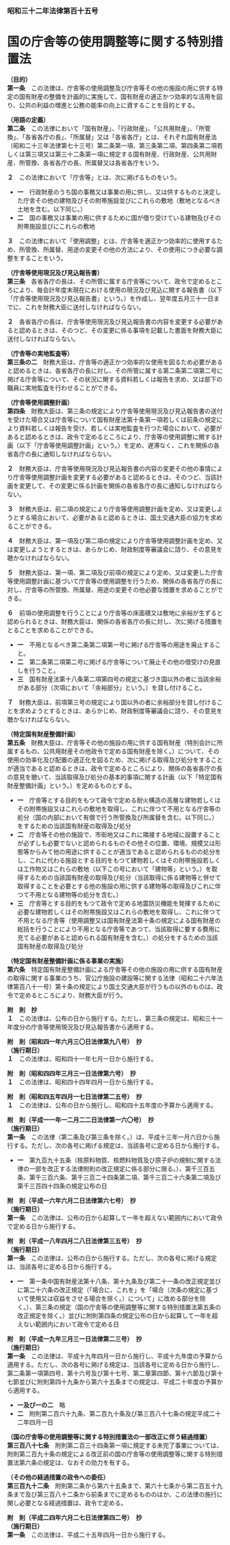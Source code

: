 ### 昭和三十二年法律第百十五号  
# 国の庁舎等の使用調整等に関する特別措置法  
  
**（目的）**  
**第一条**　この法律は、庁舎等の使用調整及び庁舎等その他の施設の用に供する特定の国有財産の整備を計画的に実施して、国有財産の適正かつ効率的な活用を図り、公共の利益の増進と公務の能率の向上に資することを目的とする。  
  
**（用語の定義）**  
**第二条**　この法律において「国有財産」、「行政財産」、「公共用財産」、「所管換」、「各省各庁の長」、「所属替」又は「各省各庁」とは、それぞれ国有財産法（昭和二十三年法律第七十三号）第二条第一項、第三条第二項、第四条第二項若しくは第三項又は第三十二条第一項に規定する国有財産、行政財産、公共用財産、所管換、各省各庁の長、所属替又は各省各庁をいう。  
  
**２**　この法律において「庁舎等」とは、次に掲げるものをいう。  
* **一**　行政財産のうち国の事務又は事業の用に供し、又は供するものと決定した庁舎その他の建物及びその附帯施設並びにこれらの敷地（敷地となるべき土地を含む。以下同じ。）  
* **二**　国の事務又は事業の用に供するために国が借り受けている建物及びその附帯施設並びにこれらの敷地  
  
**３**　この法律において「使用調整」とは、庁舎等を適正かつ効率的に使用するため、所管換、所属替、用途の変更その他の方法により、その使用につき必要な調整をすることをいう。  
  
**（庁舎等使用現況及び見込報告書）**  
**第三条**　各省各庁の長は、その所管に属する庁舎等について、政令で定めるところにより、毎会計年度末現在における使用の現況及び見込に関する報告書（以下「庁舎等使用現況及び見込報告書」という。）を作成し、翌年度五月三十一日までに、これを財務大臣に送付しなければならない。  
  
**２**　各省各庁の長は、庁舎等使用現況及び見込報告書の内容を変更する必要があると認めるときは、そのつど、その変更に係る事項を記載した書面を財務大臣に送付しなければならない。  
  
**（庁舎等の実地監査等）**  
**第三条の二**　財務大臣は、庁舎等の適正かつ効率的な使用を図るため必要があると認めるときは、各省各庁の長に対し、その所管に属する第二条第二項第二号に掲げる庁舎等について、その状況に関する資料若しくは報告を求め、又は部下の職員に実地監査を行わせることができる。  
  
**（庁舎等使用調整計画）**  
**第四条**　財務大臣は、第三条の規定により庁舎等使用現況及び見込報告書の送付を受けた場合又は庁舎等について国有財産法第十条第一項若しくは前条の規定により資料若しくは報告を受け、若しくは実地監査を行つた場合において、必要があると認めるときは、政令で定めるところにより、庁舎等の使用調整に関する計画（以下「庁舎等使用調整計画」という。）を定め、遅滞なく、これを関係の各省各庁の長に通知しなければならない。  
  
**２**　財務大臣は、庁舎等使用現況及び見込報告書の内容の変更その他の事情により庁舎等使用調整計画を変更する必要があると認めるときは、そのつど、当該計画を変更して、その変更に係る計画を関係の各省各庁の長に通知しなければならない。  
  
**３**　財務大臣は、前二項の規定により庁舎等使用調整計画を定め、又は変更しようとする場合において、必要があると認めるときは、国土交通大臣の協力を求めることができる。  
  
**４**　財務大臣は、第一項及び第二項の規定により庁舎等使用調整計画を定め、又は変更しようとするときは、あらかじめ、財政制度等審議会に諮り、その意見を聴かなければならない。  
  
**５**　財務大臣は、第一項、第二項及び前項の規定により定め、又は変更した庁舎等使用調整計画に基づいて庁舎等の使用調整を行うため、関係の各省各庁の長に対し、庁舎等の所管換、所属替、用途の変更その他必要な措置を求めることができる。  
  
**６**　前項の使用調整を行うことにより庁舎等の床面積又は敷地に余裕が生ずると認められるときは、財務大臣は、関係の各省各庁の長に対し、次に掲げる措置をとることを求めることができる。  
* **一**　不用となるべき第二条第二項第一号に掲げる庁舎等の用途を廃止すること。  
* **二**　第二条第二項第二号に掲げる庁舎等について廃止その他の借受けの見直しを行うこと。  
* **三**　国有財産法第十八条第二項第四号の規定に基づき国以外の者に当該余裕がある部分（次項において「余裕部分」という。）を貸し付けること。  
  
**７**　財務大臣は、前項第三号の規定により国以外の者に余裕部分を貸し付けることを求めようとするときは、あらかじめ、財政制度等審議会に諮り、その意見を聴かなければならない。  
  
**（特定国有財産整備計画）**  
**第五条**　財務大臣は、庁舎等その他の施設の用に供する国有財産（特別会計に所属するもの、公共用財産その他政令で定める国有財産を除く。）について、その使用の効率化及び配置の適正化を図るため、次に掲げる取得及び処分をすることが適当であると認めるときは、政令で定めるところにより、関係の各省各庁の長の意見を聴いて、当該取得及び処分の基本的事項に関する計画（以下「特定国有財産整備計画」という。）を定めるものとする。  
* **一**　庁舎等とする目的をもつて政令で定める耐火構造の高層な建物若しくはその附帯施設又はこれらの敷地を取得し、これに伴つて不用となる庁舎等の処分（国の内部において有償で行う所管換及び所属替を含む。以下同じ。）をするための当該国有財産の取得及び処分  
* **二**　庁舎等その他の施設で、市街地又はこれに隣接する地域に設置することが必ずしも必要でないと認められるものその他その位置、環境、規模又は形態等からみて他の用途に供することが適当であると認められるものの処分をし、これに代わる施設とする目的をもつて建物若しくはその附帯施設若しくは工作物又はこれらの敷地（以下この号において「建物等」という。）を取得するための当該国有財産の取得及び処分（当該取得に係る建物等と併せて取得することを必要とする他の施設の用に供する建物等の取得及びこれに伴つて不用となる建物等の処分を含む。）  
* **三**　庁舎等とする目的をもつて政令で定める地震防災機能を発揮するために必要な建物若しくはその附帯施設又はこれらの敷地を取得し、これに伴つて不用となる庁舎等（使用調整又は国有財産法第十条の規定による国有財産の総括を行うことにより不用となる庁舎等であつて、当該取得に要する費用に充てる必要があると認められる国有財産を含む。）の処分をするための当該国有財産の取得及び処分  
  
**（特定国有財産整備計画に係る事業の実施）**  
**第六条**　特定国有財産整備計画による庁舎等その他の施設の用に供する国有財産の取得に関する事業のうち、官公庁施設の建設等に関する法律（昭和二十六年法律第百八十一号）第十条の規定により国土交通大臣が行うもの以外のものは、政令で定めるところにより、財務大臣が行う。  
  
**附　則　抄**  
**１**　この法律は、公布の日から施行する。ただし、第三条の規定は、昭和三十一年度分の庁舎等使用現況及び見込報告書から適用する。  
  
**附　則（昭和四一年六月三〇日法律第九八号）　抄**  
**（施行期日）**  
**１**　この法律は、昭和四十一年七月一日から施行する。  
  
**附　則（昭和四四年三月三一日法律第六号）　抄**  
**１**　この法律は、昭和四十四年四月一日から施行する。  
  
**附　則（昭和四五年四月一七日法律第二五号）　抄**  
**１**　この法律は、公布の日から施行し、昭和四十五年度の予算から適用する。  
  
**附　則（平成一一年一二月二二日法律第一六〇号）　抄**  
**（施行期日）**  
**第一条**　この法律（第二条及び第三条を除く。）は、平成十三年一月六日から施行する。ただし、次の各号に掲げる規定は、当該各号に定める日から施行する。  
* **一**　第九百九十五条（核原料物質、核燃料物質及び原子炉の規制に関する法律の一部を改正する法律附則の改正規定に係る部分に限る。）、第千三百五条、第千三百六条、第千三百二十四条第二項、第千三百二十六条第二項及び第千三百四十四条の規定公布の日  
  
**附　則（平成一六年六月二日法律第六七号）　抄**  
**（施行期日）**  
**第一条**　この法律は、公布の日から起算して一年を超えない範囲内において政令で定める日から施行する。  
  
**附　則（平成一八年四月二八日法律第三五号）　抄**  
**（施行期日）**  
**第一条**　この法律は、公布の日から施行する。ただし、次の各号に掲げる規定は、当該各号に定める日から施行する。  
* **一**　第一条中国有財産法第十八条、第十九条及び第二十一条の改正規定並びに第二十六条の改正規定（「場合に、これを」を「場合（次条の規定に基づいて使用又は収益をさせる場合を除く。）について」に改める部分を除く。）、第三条の規定（国の庁舎等の使用調整等に関する特別措置法第五条の改正規定を除く。）並びに附則第四条の規定公布の日から起算して一年を超えない範囲内において政令で定める日  
  
**附　則（平成一九年三月三一日法律第二三号）　抄**  
**（施行期日）**  
**第一条**　この法律は、平成十九年四月一日から施行し、平成十九年度の予算から適用する。ただし、次の各号に掲げる規定は、当該各号に定める日から施行し、第二条第一項第四号、第十六号及び第十七号、第二章第四節、第十六節及び第十七節並びに附則第四十九条から第六十五条までの規定は、平成二十年度の予算から適用する。  
* **一及び一の二**　略  
* **二**　附則第二百六十九条、第二百九十条及び第三百八十七条の規定平成二十二年四月一日  
  
**（国の庁舎等の使用調整等に関する特別措置法の一部改正に伴う経過措置）**  
**第三百八十七条**　附則第二百三十四条第一項に規定する未完了事業については、附則第二百九十条の規定による改正前の国の庁舎等の使用調整等に関する特別措置法第六条の規定は、なおその効力を有する。  
  
**（その他の経過措置の政令への委任）**  
**第三百九十二条**　附則第二条から第六十五条まで、第六十七条から第二百五十九条まで及び第三百八十二条から前条までに定めるもののほか、この法律の施行に関し必要となる経過措置は、政令で定める。  
  
**附　則（平成二四年六月二七日法律第四二号）　抄**  
**（施行期日）**  
**第一条**　この法律は、平成二十五年四月一日から施行する。  
  
